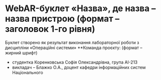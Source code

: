 # WebAR-буклет «Назва», де назва – назва пристрою (формат – заголовок 1-го рівня)
 Буклет створено як результат виконання лабораторної роботи з дисципліни «Операційні системи»
**Команда проєкту: (формат – жирний шрифт)

+ студентка Коренковська Софія Олександрівна, група АІ-213
+ викладач – Блажко О.А., доцент кафедри інформаційних систем Національного
